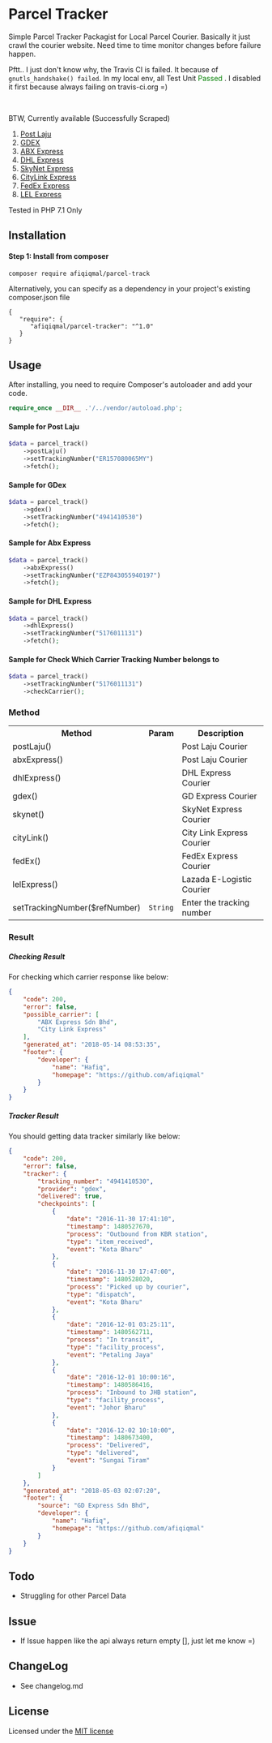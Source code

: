 # Parcel Tracker
<!---
[![Build Status](https://travis-ci.org/afiqiqmal/parcel-track.svg?branch=master)](https://travis-ci.org/afiqiqmal/parcel-track)
[![Coverage](https://img.shields.io/codecov/c/github/afiqiqmal/parcel-track.svg)](https://codecov.io/gh/afiqiqmal/parcel-track)
-->

Simple Parcel Tracker Packagist for Local Parcel Courier. 
Basically it just crawl the courier website. Need time to time monitor changes before failure happen.

Pftt.. I just don't know why, the Travis CI is failed. It because of `gnutls_handshake() failed`. In my local env, all Test Unit <font style="color: green">Passed</font> . I disabled it first because always failing on travis-ci.org =)

<br>

BTW, Currently available (Successfully Scraped)
1. [Post Laju](https://www.poslaju.com.my/)
2. [GDEX](http://www.gdexpress.com/malaysia/home/)
3. [ABX Express](http://www.abxexpress.com.my/)
4. [DHL Express](https://www.logistics.dhl/my-en/home.html)
5. [SkyNet Express](http://www.skynet.com.my/)
6. [CityLink Express](http://www.citylinkexpress.com/MY/Consignment.aspx)
7. [FedEx Express](https://www.fedex.com/my/)
8. [LEL Express](http://www.lex.com.my/)


Tested in PHP 7.1 Only

## Installation

#### Step 1: Install from composer
```
composer require afiqiqmal/parcel-track
```
Alternatively, you can specify as a dependency in your project's existing composer.json file
```
{
   "require": {
      "afiqiqmal/parcel-tracker": "^1.0"
   }
}
```

## Usage
After installing, you need to require Composer's autoloader and add your code.

```php
require_once __DIR__ .'/../vendor/autoload.php';
```

#### Sample for Post Laju
```php
$data = parcel_track()
	->postLaju()
	->setTrackingNumber("ER157080065MY")
	->fetch();
```

#### Sample for GDex
```php
$data = parcel_track()
	->gdex()
	->setTrackingNumber("4941410530")
	->fetch();
```

#### Sample for Abx Express
```php
$data = parcel_track()
	->abxExpress()
	->setTrackingNumber("EZP843055940197")
	->fetch();
```

#### Sample for DHL Express
```php
$data = parcel_track()
	->dhlExpress()
	->setTrackingNumber("5176011131")
	->fetch();
```

#### Sample for Check Which Carrier Tracking Number belongs to
```php
$data = parcel_track()
	->setTrackingNumber("5176011131")
	->checkCarrier();
```

### Method
<table>
    <tr>
        <th>Method</th>
        <th>Param</th>
        <th>Description</th>
    </tr>
    <tr>
        <td>postLaju()</td>
        <td></td>
        <td>Post Laju Courier</td>
    </tr>
    <tr>
        <td>abxExpress()</td>
        <td></td>
        <td>Post Laju Courier</td>
    </tr>
    <tr>
        <td>dhlExpress()</td>
        <td></td>
        <td>DHL Express Courier</td>
    </tr>
    <tr>
        <td>gdex()</td>
        <td></td>
        <td>GD Express Courier</td>
    </tr>
    <tr>
        <td>skynet()</td>
        <td></td>
        <td>SkyNet Express Courier</td>
    </tr>
    <tr>
        <td>cityLink()</td>
        <td></td>
        <td>City Link Express Courier</td>
    </tr>
    <tr>
        <td>fedEx()</td>
        <td></td>
        <td>FedEx Express Courier</td>
    </tr>
    <tr>
        <td>lelExpress()</td>
        <td></td>
        <td>Lazada E-Logistic Courier</td>
    </tr>
    <tr>
        <td>setTrackingNumber($refNumber)</td>
        <td><code>String</code></td>
        <td>Enter the tracking number</td>
    </tr>
</table>


### Result

##### Checking Result
For checking which carrier response like below:
```json
{
    "code": 200,
    "error": false,
    "possible_carrier": [
        "ABX Express Sdn Bhd",
        "City Link Express"
    ],
    "generated_at": "2018-05-14 08:53:35",
    "footer": {
        "developer": {
            "name": "Hafiq",
            "homepage": "https://github.com/afiqiqmal"
        }
    }
}

```

##### Tracker Result
You should getting data tracker similarly like below:
```json
{
    "code": 200,
    "error": false,
    "tracker": {
        "tracking_number": "4941410530",
        "provider": "gdex",
        "delivered": true,
        "checkpoints": [
            {
                "date": "2016-11-30 17:41:10",
                "timestamp": 1480527670,
                "process": "Outbound from KBR station",
                "type": "item_received",
                "event": "Kota Bharu"
            },
            {
                "date": "2016-11-30 17:47:00",
                "timestamp": 1480528020,
                "process": "Picked up by courier",
                "type": "dispatch",
                "event": "Kota Bharu"
            },
            {
                "date": "2016-12-01 03:25:11",
                "timestamp": 1480562711,
                "process": "In transit",
                "type": "facility_process",
                "event": "Petaling Jaya"
            },
            {
                "date": "2016-12-01 10:00:16",
                "timestamp": 1480586416,
                "process": "Inbound to JHB station",
                "type": "facility_process",
                "event": "Johor Bharu"
            },
            {
                "date": "2016-12-02 10:10:00",
                "timestamp": 1480673400,
                "process": "Delivered",
                "type": "delivered",
                "event": "Sungai Tiram"
            }
        ]
    },
    "generated_at": "2018-05-03 02:07:20",
    "footer": {
        "source": "GD Express Sdn Bhd",
        "developer": {
            "name": "Hafiq",
            "homepage": "https://github.com/afiqiqmal"
        }
    }
}
```

## Todo
- Struggling for other Parcel Data

## Issue
- If Issue happen like the api always return empty [], just let me know =)

## ChangeLog
- See changelog.md

## License
Licensed under the [MIT license](http://opensource.org/licenses/MIT)
